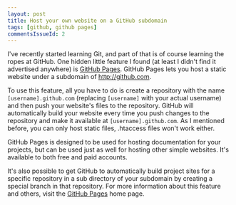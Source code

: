 ```yaml
---
layout: post
title: Host your own website on a GitHub subdomain
tags: [github, github pages]
commentsIssueId: 2
---
```


I've recently started learning Git, and part of that is of course learning the ropes at GitHub. One hidden little feature I found (at least I didn't find it advertised anywhere) is [GitHub Pages][]. GitHub Pages lets you host a static website under a subdomain of <http://github.com>.

To use this feature, all you have to do is create a repository with the name `[username].github.com` (replacing `[username]` with your actual username) and then push your website's files to the repository. GitHub will automatically build your website every time you push changes to the repository and make it available at `[username].github.com`. As I mentioned before, you can only host static files, .htaccess files won't work either.

GitHub Pages is designed to be used for hosting documentation for your projects, but can be used just as well for hosting other simple websites. It's available to both free and paid accounts.

It's also possible to get GitHub to automatically build project sites for a specific repository in a sub directory of your subdomain by creating a special branch in that repository. For more information about this feature and others, visit the [GitHub Pages][] home page.

[GitHub Pages]: http://pages.github.com/
